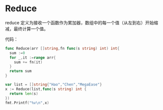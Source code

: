 # Reduce



reduce  定义为接收一个函数作为累加器，数组中的每一个值（从左到右）开始缩减，最终计算一个值。

代码：

```go
func Reduce(arr []string,fn func(s string) int) int{
  sum :=0 
  for _,it :=range arr{
    sum += fn(it)
  }
  return sum
}

var list = []string{"Hao","Chen","MegaEase"}
x := Reduce(list,func(s string) int {
  return len(s)
})
fmt.Printf("%v\n",x)

```

